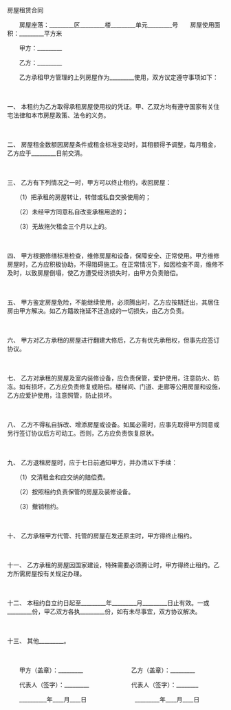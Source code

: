 



房屋租赁合同



 

　　房屋座落：_________区_________楼_________单元_________号　　房屋使用面积：_________平方米　　

　　甲方：_________　　

　　乙方：_________　　

　　乙方承租甲方管理的上列房屋作为_________使用，双方议定遵守事项如下：

　　

一、
本租约为乙方取得承租房屋使用权的凭证。甲、乙双方均有遵守国家有关住宅法律和本市房屋政策、法令的义务。

　　

二、
房屋租金数额因房屋条件或租金标准变动时，其租额得予调整，每月租金，乙方应于_________日前交清。

　　

三、
乙方有下列情况之一时，甲方可以终止租约，收回房屋：

　　（1）把承租的房屋转让，转借或私自交换使用的；

　　（2）未经甲方同意私自改变承租用途的；

　　（3）无故拖欠租金三个月以上的。

　　

四、
甲方根据修缮标准检查，维修房屋和设备，保障安全、正常使用。甲方维修房屋时，乙方应积极协助，不得阻碍施工。在正常情况下，如因检查不周，维修不及时，以致房屋倒塌，使乙方遭受经济损失时，由甲方负责赔偿。

　　

五、
甲方鉴定房屋危险，不能继续使用，必须腾出时，乙方应按期迁出，其居住房由甲方解决。如乙方籍故拖延不迁造成的一切损失，由乙方负责。

　　

六、
甲方对乙方承租的房屋进行翻建大修后，乙方有优先承租权，但事先应签订协议。

　　

七、
乙方对承租的房屋及室内装修设备，应负责保管，爱护使用，注意防火、防冻。如有损坏，乙方应负责修复或赔偿。楼梯间、门道、走廊等公用房屋和设施，乙方应爱护使用，注意照管，防止损坏。

　　

八、
乙方不得私自拆改、增添房屋或设备。如属必需时，应事先取得甲方同意或另行签订协议后方可动工。否则，乙方应负责恢复原状。

　　

九、
乙方退租房屋时，应于七日前通知甲方，并办清以下手续：

　　（1）交清租金和应交纳的赔偿费。

　　（2）按照租约负责保管的房屋及装修设备。

　　（3）撤销租约。

　　

十、
乙方承租甲方代管、托管的房屋在发还原主时，甲方得终止租约。

　　

十一、
乙方承租的房屋因国家建设，特殊需要必须腾让时，甲方得终止租约。乙方所需房屋按有关规定办理。

　　

十二、
本租约自立约日起至_________年_________月_________日止有效。一或_________份，甲乙双方各执_________份，如有未尽事宜，双方协议解决。

　　

十三、
其他_________。　

　　　

　　甲方（盖章）：_________　　　　　　　　乙方（盖章）：_________　　

　　代表人（签字）：_________　　　　　　　代表人（签字）：________

　　__________年____月____日　　　　　　　　_________年____月____日